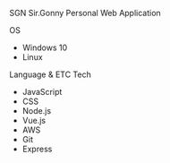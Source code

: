 SGN
Sir.Gonny Personal Web Application

OS
- Windows 10
- Linux

Language & ETC Tech
- JavaScript
- CSS
- Node.js
- Vue.js
- AWS
- Git
- Express
